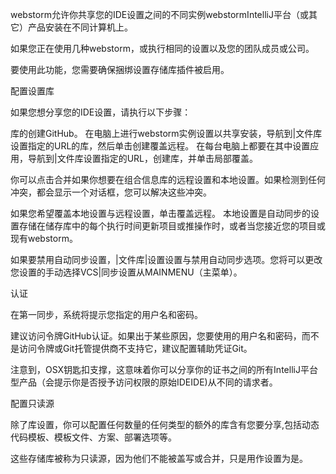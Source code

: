 webstorm允许你共享您的IDE设置之间的不同实例webstormIntelliJ平台（或其它）产品安装在不同计算机上。

如果您正在使用几种webstorm，或执行相同的设置以及您的团队成员或公司。

要使用此功能，您需要确保捆绑设置存储库插件被启用。

配置设置库

如果您想分享您的IDE设置，请执行以下步骤：

库的创建GitHub。
在电脑上进行webstorm实例设置以共享安装，导航到|文件库设置指定的URL的库，然后单击创建覆盖远程。
在每台电脑上都要在其中设置应用，导航到|文件库设置指定的URL，创建库，并单击局部覆盖。

你可以点击合并如果你想要在组合信息库的远程设置和本地设置。如果检测到任何冲突，都会显示一个对话框，您可以解决这些冲突。

如果您希望覆盖本地设置与远程设置，单击覆盖远程。
本地设置是自动同步的设置存储在储存库中的每个执行时间更新项目或推操作时，或者当您接近您的项目或现有webstorm。

如果要禁用自动同步设置，|文件库|设置设置与禁用自动同步选项。您将可以更改您设置的手动选择VCS|同步设置从MAINMENU（主菜单）。

认证

在第一同步，系统将提示您指定的用户名和密码。

建议访问令牌GitHub认证。如果出于某些原因，您要使用的用户名和密码，而不是访问令牌或Git托管提供商不支持它，建议配置辅助凭证Git。

注意到，OSX钥匙扣支撑，这意味着你可以分享你的证书之间的所有IntelliJ平台型产品（会提示你是否授予访问权限的原始IDEIDE)从不同的请求者。

配置只读源

除了库设置，你可以配置任何数量的任何类型的额外的库含有您要分享,包括动态代码模板、模板文件、方案、部署选项等。

这些存储库被称为只读源，因为他们不能被盖写或合并，只是用作设置为是。